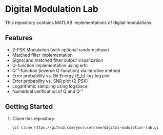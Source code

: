 # Digital Modulation Lab

This repository contains MATLAB implementations of digital modulations.

## Features

- 2-PSK Modulation (with optional random phase)
- Matched filter implementation
- Signal and matched filter output visualization
- Q-function implementation using erfc
- Q⁻¹-function (inverse Q-function) via iterative method
- Error probability vs. Bit Energy (E_b) log-log plot
- Error probability vs. SNR plot (2-PSK)
- Logarithmic sampling using logspace
- Numerical verification of Q and Q⁻¹

## Getting Started

1. Clone this repository:
   ```bash
   git clone https://github.com/yourusername/digital-modulation-lab.git

